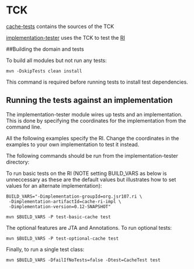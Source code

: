 # TCK

[cache-tests](https://github.com/jsr107/jsr107tck/tree/master/cache-tests) contains the sources of the TCK

[implementation-tester](https://github.com/jsr107/jsr107tck/tree/master/implementation-tester) uses the TCK to test the [RI](https://github.com/jsr107/RI)

##Building the domain and tests

To build all modules but not run any tests:

    mvn -DskipTests clean install

This command is required before running tests to install test dependencies.

## Running the tests against an implementation


The implementation-tester module wires up tests and an implementation. This is done
by specifying the coordinates for the implementation from the command line.

All the following examples specify the RI. Change the coordinates in the examples to your own implementation
to test it instead.

The following commands should be run from the implementation-tester directory:



To run basic tests on the RI (NOTE setting BUILD_VARS as below is unneccessary as these are the
default values but illustrates how to set values for an alternate implementation):

    BUILD_VARS="-Dimplementation-groupId=org.jsr107.ri \
     -Dimplementation-artifactId=cache-ri-impl \
     -Dimplementation-version=0.12-SNAPSHOT"

    mvn $BUILD_VARS -P test-basic-cache test

The optional features are JTA and Annotations. To run optional tests:

    mvn $BUILD_VARS -P test-optional-cache test

Finally, to run a single test class:

    mvn $BUILD_VARS -DfailIfNoTests=false -Dtest=CacheTest test
